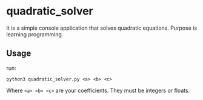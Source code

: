 # quadratic_solver

It is a simple console application that solves quadratic equations.
Purpose is learning programming.

## Usage

run:  

`python3 quadratic_solver.py <a> <b> <c>`

Where `<a> <b> <c>` are your coefficients. They must be integers or floats.
